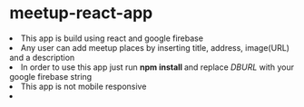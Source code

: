 # meetup-react-app
 <li> This app is build using react and google firebase </li>
 <li> Any user can add meetup places by inserting title, address, image(URL) and a description </li>
 <li> In order to use this app just run <b> npm install </b> and replace <em> DBURL </em> with your google firebase string </li>
 <li> This app is not mobile responsive <li/>
